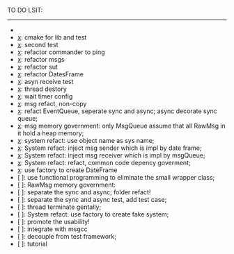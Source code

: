 TO DO LSIT:
***

- [x]: bii-code
- [x]: cmake for lib and test
- [x]: second test
- [x]: refactor commander to ping
- [x]: refactor msgs
- [x]: refactor sut
- [x]: refactor DatesFrame
- [x]: asyn receive test
- [x]: thread destory
- [x]: wait timer config
- [x]: msg refact, non-copy
- [x]: refact EventQueue, seperate sync and async; async decorate sync queue;
- [x]: msg memory government: only MsgQueue assume that all RawMsg in it hold a heap memory;
- [x]: system refact: use object name as sys name;
- [x]: System refact: inject msg sender which is impl by date frame;
- [x]: System refact: inject msg receiver which is impl by msgQueue;
- [x]: System refact: refact, common code depency goverment;
- [x]: use factory to create DateFrame 
- [ ]: use functional programming to eliminate the small wrapper class;
- [ ]: RawMsg memory government:
- [ ]: separate the sync and async; folder refact!
- [ ]: separate the sync and async test, add test case;
- [ ]: thread terminate gentally;
- [ ]: System refact: use factory to create fake system; 
- [ ]: promote the usability!
- [ ]: integrate with msgcc
- [ ]: decouple from test framework;
- [ ]: tutorial

